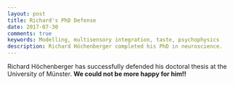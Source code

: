 ```yaml
---
layout: post
title: Richard's PhD Defense
date: 2017-07-30
comments: true
keywords: Modelling, multisensory integration, taste, psychophysics
description: Richard Höchenberger completed his PhD in neuroscience.
---
```


Richard Höchenberger has successfully defended his doctoral thesis at the University of Münster. **We could not be more happy for him!!**
